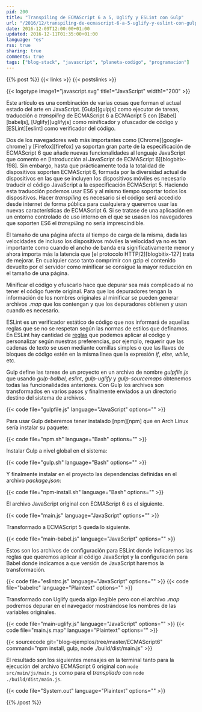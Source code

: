 ```yaml
---
pid: 200
title: "Transpiling de ECMAScript 6 a 5, Uglify y ESLint con Gulp"
url: "/2016/12/transpiling-de-ecmascript-6-a-5-uglify-y-eslint-con-gulp/"
date: 2016-12-09T12:00:00+01:00
updated: 2016-12-11T01:35:00+01:00
language: "es"
rss: true
sharing: true
comments: true
tags: ["blog-stack", "javascript", "planeta-codigo", "programacion"]
---
```


{{% post %}}
{{< links >}}
{{< postslinks >}}

{{< logotype image1="javascript.svg" title1="JavaScript" width1="200" >}}

Este artículo es una combinación de varias cosas que forman el actual estado del arte en JavaScript. [Gulp][gulpjs] como ejecutor de tareas, traducción o _transpiling_ de ECMAScript 6 a ECMAcript 5 con [Babel][babeljs], [Uglify][uglifyjs] como minificador y ofuscador de código y [ESLint][eslint] como verificador del código.

Dos de los navegadores web más importantes como [Chrome][google-chrome] y [Firefox][firefox] ya soportan gran parte de la especificación de ECMAScript 6 que añade nuevas funcionalidades al lenguaje JavaScript que comento en [Introducción al JavaScript de ECMAScript 6][blogbitix-198]. Sin embargo, hasta que prácticamente toda la totalidad de dispositivos soporten ECMAScript 6, formada por la diversidad actual de dispositivos en las que se incluyen los dispositivos móviles es necesario traducir el código JavaScript a la especificación ECMAScript 5. Haciendo esta traducción podemos usar ES6 y al mismo tiempo soportar todos los dispositivos. Hacer _transpiling_ es necesario si el código será accedido desde internet de forma pública para cualquiera y queremos usar las nuevas características de ECMAScript 6. Si se tratase de una aplicación en un entorno controlado de uso interno en el que se usasen los navegadores que soporten ES6 el _transpiling_ no sería imprescindible.

El tamaño de una página afecta al tiempo de carga de la misma, dada las velocidades de incluso los dispositivos móviles la velocidad ya no es tan importante como cuando el ancho de banda era significativamente menor y ahora importa más la latencia que [el protocolo HTTP/2][blogbitix-127] trata de mejorar. En cualquier caso tanto comprimir con gzip el contenido devuelto por el servidor como minificar se consigue la mayor reducción en el tamaño de una página.

Minificar el código y ofuscarlo hace que depurar sea más complicado al no tener el código fuente original. Para que los depuradores tengan la información de los nombres originales al minificar se pueden generar archivos _.map_ que los contengan y que los depuradores obtienen y usan cuando es necesario.

ESLint es un verificador estático de código que nos informará de aquellas reglas que se no se respetan según las normas de estilos que definamos. En ESLint hay cantidad de [reglas](https://eslint.org/docs/rules/) que podemos aplicar al código y personalizar según nuestras preferencias, por ejemplo, requerir que las cadenas de texto se usen mediante comillas simples o que las llaves de bloques de código estén en la misma linea que la expresión _if_, _else_, _while_, etc.

Gulp define las tareas de un proyecto en un archivo de nombre _gulpfile.js_ que usando _gulp-balbel_, _eslint_, _gulp-uglify_ y _gulp-sourcemaps_ obtenemos todas las funcionalidades anteriores. Con Gulp los archivos son transformados en varios pasos y finalmente enviados a un directorio destino del sistema de archivos.

{{< code file="gulpfile.js" language="JavaScript" options="" >}}

Para usar Gulp deberemos tener instalado [npm][npm] que en Arch Linux sería instalar su paquete:

{{< code file="npm.sh" language="Bash" options="" >}}

Instalar Gulp a nivel global en el sistema:

{{< code file="gulp.sh" language="Bash" options="" >}}

Y finalmente instalar en el proyecto las dependencias definidas en el archivo _package.json_:

{{< code file="npm-install.sh" language="Bash" options="" >}}

El archivo JavaScript original con ECMAScript 6 es el siguiente.

{{< code file="main.js" language="JavaScript" options="" >}}

Transformado a ECMAScript 5 queda lo siguiente.

{{< code file="main-babel.js" language="JavaScript" options="" >}}

Estos son los archivos de configuración para ESLint donde indicaremos las reglas que queremos aplicar al código JavaScript y la configuración para Babel donde indicamos a que versión de JavaScript haremos la transformación.

{{< code file="eslintrc.js" language="JavaScript" options="" >}}
{{< code file="babelrc" language="Plaintext" options="" >}}

Transformado con Uglify queda algo ilegible pero con el archivo _.map_ podremos depurar en el navegador mostrándose los nombres de las variables originales.

{{< code file="main-uglify.js" language="JavaScript" options="" >}}
{{< code file="main.js.map" language="Plaintext" options="" >}}

{{< sourcecode git="blog-ejemplos/tree/master/ECMAScript6" command="npm install, gulp, node ./build/dist/main.js" >}}

El resultado son los siguientes mensajes en la terminal tanto para la ejecución del archivo ECMAScript 6 original con <code>node src/main/js/main.js</code> como para el _transpilado_ con <code>node ./build/dist/main.js</code>.

{{< code file="System.out" language="Plaintext" options="" >}}

{{% /post %}}
